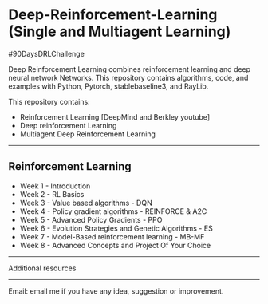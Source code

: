 # Deep-Reinforcement-Learning (Single and Multiagent Learning)
 #90DaysDRLChallenge
 
Deep Reinforcement Learning combines reinforcement learning and deep neural network Networks. This repository contains algorithms, code, and examples with Python, Pytorch, stablebaseline3, and RayLib.

This repository contains:
- Reinforcement Learning [DeepMind and Berkley youtube]
- Deep reinforcement Learning
- Multiagent Deep Reinforcement Learning

------------------------------------------------------------------------
## Reinforcement Learning
- Week 1 - Introduction
- Week 2 - RL Basics
- Week 3 - Value based algorithms - DQN
- Week 4 - Policy gradient algorithms - REINFORCE & A2C
- Week 5 - Advanced Policy Gradients - PPO
- Week 6 - Evolution Strategies and Genetic Algorithms - ES
- Week 7 - Model-Based reinforcement learning - MB-MF
- Week 8 - Advanced Concepts and Project Of Your Choice

-------------------------------------------------------------------------
Additional resources


--------------------------------------------------------------------------

Email: email me if you have any idea, suggestion or improvement.
